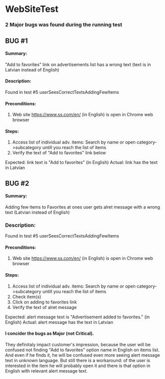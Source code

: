 # WebSiteTest
### 2 Major bugs was found during the running test

## BUG #1 
#### Summary: 
"Add to favorites" link on advertisements list has a wrong text (text is in Latvian instead of English)

#### Description: 
Found in test #5 userSeesCorrectTextsAddingFewItems

#### Preconditions:
1. Web site https://www.ss.com/en/ (in English) is open in Chrome web browser

#### Steps:
1. Access list of individual adv. items:
Search by name or open category->subcategory untill you reach the list of items
2. Verify the text of "Add to favorites" link below

Expected: link text is "Add to favorites" (in English)
Actual: link has the text in Latvian


## BUG #2 
#### Summary: 
Adding few items to Favorites at ones user gets alret message with a wrong text (Latvian instead of English)

### Description: 
Found in test #5 userSeesCorrectTextsAddingFewItems

#### Preconditions:
1. Web site https://www.ss.com/en/ (in English) is open in Chrome web browser

#### Steps:
1. Access list of individual adv. items:
Search by name or open category->subcategory untill you reach the list of items
2. Check item(s)
3. Click on adding to favorites link
4. Verify the text of alret message

Expected: alert message text is "Advertisement added to favorites." (in English)
Actual: alert message has the text in Latvian

#### I concider the bugs as Major (not Critical).
They definitaly impact customer's impression, because the user will be confused not finding "Add to favorites" option name in English on items list. And even if he finds it, he will be confused even more seeing alert message text in unknown language. But still there is a workaround: of the user is interested in the item he will probably open it and there is that option in English with relevant alert message text.
